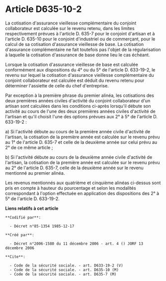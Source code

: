 # Article D635-10-2

La cotisation d'assurance vieillesse complémentaire du conjoint collaborateur est calculée sur le revenu retenu, dans les
limites respectivement prévues à l'article D. 635-7 pour le conjoint d'artisan et à l'article D. 635-10 pour le conjoint
d'industriel ou de commerçant, pour le calcul de sa cotisation d'assurance vieillesse de base. La cotisation d'assurance
complémentaire ne fait toutefois pas l'objet de la régularisation à laquelle la cotisation d'assurance de base donne lieu le
cas échéant.

Lorsque la cotisation d'assurance vieillesse de base est calculée conformément aux dispositions du 4° ou du 5° de l'article
D. 633-19-2, le revenu sur lequel la cotisation d'assurance vieillesse complémentaire du conjoint collaborateur est calculée
est déduit du revenu retenu pour déterminer l'assiette de celle du chef d'entreprise.

Par exception à la première phrase du premier alinéa, les cotisations des deux premières années civiles d'activité du
conjoint collaborateur d'un artisan sont calculées dans les conditions ci-après lorsqu'il débute son activité au cours de
l'une des deux premières années civiles d'activité de l'artisan et qu'il choisit l'une des options prévues aux 2° à 5° de
l'article D. 633-19-2 :

a) Si l'activité débute au cours de la première année civile d'activité de l'artisan, la cotisation de la première année est
calculée sur le revenu prévu au 1° de l'article D. 635-7 et celle de la deuxième année sur celui prévu au 2° de ce même
article ;

b) Si l'activité débute au cours de la deuxième année civile d'activité de l'artisan, la cotisation de la première année est
calculée sur le revenu prévu au 2° de l'article D. 635-7, celle de la deuxième année sur le revenu mentionné au premier
alinéa.

Les revenus mentionnés aux quatrième et cinquième alinéas ci-dessus sont pris en compte à hauteur du pourcentage et selon les
modalités correspondant à l'option effectuée en application des dispositions des 2° à 5° de l'article D. 633-19-2.

**Liens relatifs à cet article**

	**Codifié par**:

	  - Décret n°85-1354 1985-12-17

	**Créé par**:

	  - Décret n°2006-1580 du 11 décembre 2006 - art. 4 () JORF 13 décembre 2006

	**Cite**:

	  - Code de la sécurité sociale. - art. D633-19-2 (V)
	  - Code de la sécurité sociale. - art. D635-10 (M)
	  - Code de la sécurité sociale. - art. D635-7 (M)
